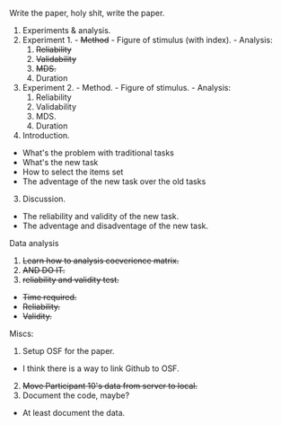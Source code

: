 Write the paper, holy shit, write the paper.

1. Experiments & analysis.
  1. Experiment 1.
    - ~~Method~~
    - Figure of stimulus (with index).
    - Analysis:
      1. ~~Reliability~~
      2. ~~Validability~~
      3. ~~MDS.~~
      4. Duration
  2. Experiment 2.
    - Method.
    - Figure of stimulus.
    - Analysis:
      1. Reliability
      2. Validability
      3. MDS.
      4. Duration
2. Introduction.
  - What's the problem with traditional tasks
  - What's the new task
  - How to select the items set
  - The adventage of the new task over the old tasks
3. Discussion. 
  - The reliability and validity of the new task.
  - The adventage and disadventage of the new task.

Data analysis

1. ~~Learn how to analysis coeverience matrix.~~
2. ~~AND DO IT.~~
3. ~~reliability and validity test.~~
  - ~~Time required.~~
  - ~~Reliability.~~
  - ~~Validity.~~

Miscs:

1. Setup OSF for the paper.
  - I think there is a way to link Github to OSF.
2. ~~Move Participant 10's data from server to local.~~
3. Document the code, maybe?
  - At least document the data.